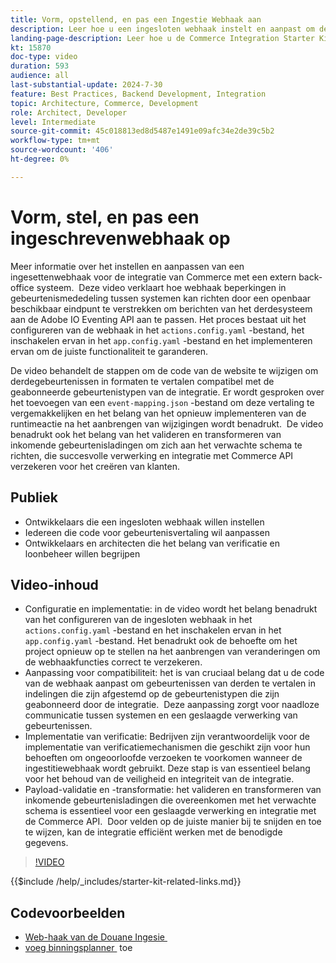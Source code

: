 ```yaml
---
title: Vorm, opstellend, en pas een Ingestie Webhaak aan
description: Leer hoe u een ingesloten webhaak instelt en aanpast om de communicatie tussen Commerce en een extern back-office systeem te vergemakkelijken.
landing-page-description: Leer hoe u de Commerce Integration Starter Kit kunt gebruiken om Commerce te integreren met een extern back-office systeem met behulp van een ingestion webhaak.
kt: 15870
doc-type: video
duration: 593
audience: all
last-substantial-update: 2024-7-30
feature: Best Practices, Backend Development, Integration
topic: Architecture, Commerce, Development
role: Architect, Developer
level: Intermediate
source-git-commit: 45c018813ed8d5487e1491e09afc34e2de39c5b2
workflow-type: tm+mt
source-wordcount: '406'
ht-degree: 0%

---
```


# Vorm, stel, en pas een ingeschrevenwebhaak op

Meer informatie over het instellen en aanpassen van een ingesettenwebhaak voor de integratie van Commerce met een extern back-office systeem. &#x200B; Deze video verklaart hoe webhaak beperkingen in gebeurtenismededeling tussen systemen kan richten door een openbaar beschikbaar eindpunt te verstrekken om berichten van het derdesysteem aan de Adobe IO Eventing API aan te passen. Het proces bestaat uit het configureren van de webhaak in het `actions.config.yaml` -bestand, het inschakelen ervan in het `app.config.yaml` -bestand en het implementeren ervan om de juiste functionaliteit te garanderen.

De video behandelt de stappen om de code van de website te wijzigen om derdegebeurtenissen in formaten te vertalen compatibel met de geabonneerde gebeurtenistypen van de integratie. Er wordt gesproken over het toevoegen van een `event-mapping.json` -bestand om deze vertaling te vergemakkelijken en het belang van het opnieuw implementeren van de runtimeactie na het aanbrengen van wijzigingen wordt benadrukt. &#x200B; De video benadrukt ook het belang van het valideren en transformeren van inkomende gebeurtenisladingen om zich aan het verwachte schema te richten, die succesvolle verwerking en integratie met Commerce API verzekeren voor het creëren van klanten.

## Publiek

* Ontwikkelaars die een ingesloten webhaak willen instellen
* Iedereen die code voor gebeurtenisvertaling wil aanpassen
* Ontwikkelaars en architecten die het belang van verificatie en loonbeheer willen begrijpen

## Video-inhoud

* Configuratie en implementatie: in de video wordt het belang benadrukt van het configureren van de ingesloten webhaak in het `actions.config.yaml` -bestand en het inschakelen ervan in het `app.config.yaml` -bestand. Het benadrukt ook de behoefte om het project opnieuw op te stellen na het aanbrengen van veranderingen om de webhaakfuncties correct te verzekeren.
* Aanpassing voor compatibiliteit: het is van cruciaal belang dat u de code van de webhaak aanpast om gebeurtenissen van derden te vertalen in indelingen die zijn afgestemd op de gebeurtenistypen die zijn geabonneerd door de integratie. &#x200B; Deze aanpassing zorgt voor naadloze communicatie tussen systemen en een geslaagde verwerking van gebeurtenissen.
* Implementatie van verificatie: Bedrijven zijn verantwoordelijk voor de implementatie van verificatiemechanismen die geschikt zijn voor hun behoeften om ongeoorloofde verzoeken te voorkomen wanneer de ingestitiewebhaak wordt gebruikt. Deze stap is van essentieel belang voor het behoud van de veiligheid en integriteit van de integratie.
* Payload-validatie en -transformatie: het valideren en transformeren van inkomende gebeurtenisladingen die overeenkomen met het verwachte schema is essentieel voor een geslaagde verwerking en integratie met de Commerce API. &#x200B; Door velden op de juiste manier bij te snijden en toe te wijzen, kan de integratie efficiënt werken met de benodigde gegevens.

>[!VIDEO](https://video.tv.adobe.com/v/3431694?learn=on)

{{$include /help/_includes/starter-kit-related-links.md}}

## Codevoorbeelden

* [&#x200B; Web-haak van de Douane Ingesie &#x200B;](https://github.com/adobe/adobe-commerce-samples/tree/main/starter-kit/customize-ingestion-webhook)
* [&#x200B; voeg binningsplanner &#x200B;](https://github.com/adobe/adobe-commerce-samples/tree/main/starter-kit/add-ingestion-scheduler) toe
